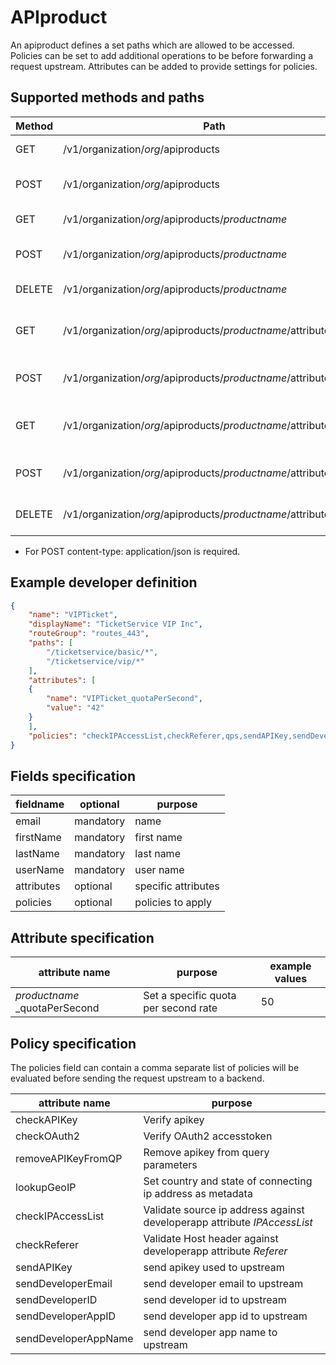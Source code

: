 # APIproduct

An apiproduct defines a set paths which are allowed to be accessed. Policies can be set to add additional operations to be before forwarding a request upstream. Attributes can be added to provide settings for policies.

## Supported methods and paths

| Method | Path                                                               | What                                  |
| ------ | ------------------------------------------------------------------ | ------------------------------------- |
| GET    | /v1/organization/_org_/apiproducts                                 | retrieve all apiproducts              |
| POST   | /v1/organization/_org_/apiproducts                                 | creates a new apiproduct              |
| GET    | /v1/organization/_org_/apiproducts/_productname_                   | retrieve an apiproduct                |
| POST   | /v1/organization/_org_/apiproducts/_productname_                   | updates an existing apiproduct        |
| DELETE | /v1/organization/_org_/apiproducts/_productname_                   | deletes an apiproduct                 |
| GET    | /v1/organization/_org_/apiproducts/_productname_/attributes        | retrieve all attributes of apiproduct |
| POST   | /v1/organization/_org_/apiproducts/_productname_/attributes        | update all attribute of apiproduct    |
| GET    | /v1/organization/_org_/apiproducts/_productname_/attributes/_name_ | retrieve one attribute of apiproduct  |
| POST   | /v1/organization/_org_/apiproducts/_productname_/attributes/_name_ | update one attribute of apiproduct    |
| DELETE | /v1/organization/_org_/apiproducts/_productname_/attributes/_name_ | deletes attribute of apiproduct       |

* For POST content-type: application/json is required.

## Example developer definition

```json
{
    "name": "VIPTicket",
    "displayName": "TicketService VIP Inc",
    "routeGroup": "routes_443",
    "paths": [
        "/ticketservice/basic/*",
        "/ticketservice/vip/*"
    ],
    "attributes": [
    {
        "name": "VIPTicket_quotaPerSecond",
        "value": "42"
    }
    ],
    "policies": "checkIPAccessList,checkReferer,qps,sendAPIKey,sendDeveloperEmail,sendDeveloperID,sendDeveloperAppID"
}

```

## Fields specification

| fieldname  | optional  | purpose             |
| ---------- | --------- | ------------------- |
| email      | mandatory | name                |
| firstName  | mandatory | first name          |
| lastName   | mandatory | last name           |
| userName   | mandatory | user name           |
| attributes | optional  | specific attributes |
| policies   | optional  | policies to apply   |

## Attribute specification

| attribute name                | purpose                              | example values |
| ----------------------------- | ------------------------------------ | --------------- |
| _productname_ _quotaPerSecond | Set a specific quota per second rate |        50       |

## Policy specification

The policies field can contain a comma separate list of policies will be evaluated before sending the request upstream to a backend.

| attribute name       | purpose                                                                  |
| -------------------- | ------------------------------------------------------------------------ |
| checkAPIKey          | Verify apikey                                                            |
| checkOAuth2          | Verify OAuth2 accesstoken                                                |
| removeAPIKeyFromQP   | Remove apikey from query parameters                                      |
| lookupGeoIP          | Set country and state of connecting ip address as metadata               |
| checkIPAccessList    | Validate source ip address against developerapp attribute _IPAccessList_ |
| checkReferer         | Validate Host header against developerapp attribute _Referer_            |
| sendAPIKey           | send apikey used to upstream                                             |
| sendDeveloperEmail   | send developer email to upstream                                         |
| sendDeveloperID      | send developer id to upstream                                            |
| sendDeveloperAppID   | send developer app id to upstream                                        |
| sendDeveloperAppName | send developer app name to upstream                                      |
